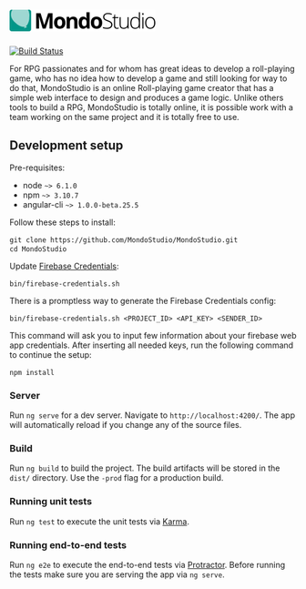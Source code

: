 # [![MondoStudio](docs/img/logo-1.png)](https://github.com/MondoStudio/MondoStudio)

[![Build Status](https://travis-ci.org/MondoStudio/MondoStudio.svg?branch=master)](https://travis-ci.org/MondoStudio/MondoStudio)

For RPG passionates and for whom has great ideas to develop a roll-playing game,
who has no idea how to develop a game and still looking for way to do that,
MondoStudio is an online Roll-playing game creator that has a simple web interface to
design and produces a game logic. Unlike others tools to build a RPG, MondoStudio is
totally online, it is possible work with a team working on the same project and it
is totally free to use.

## Development setup

Pre-requisites:
  - node `~> 6.1.0`
  - npm `~> 3.10.7`
  - angular-cli `~> 1.0.0-beta.25.5`

Follow these steps to install:

    git clone https://github.com/MondoStudio/MondoStudio.git
    cd MondoStudio

Update [Firebase Credentials](https://firebase.google.com/docs/web/setup#add_firebase_to_your_app):

    bin/firebase-credentials.sh

There is a promptless way to generate the Firebase Credentials config:

    bin/firebase-credentials.sh <PROJECT_ID> <API_KEY> <SENDER_ID>

This command will ask you to input few information about your firebase web app credentials.
After inserting all needed keys, run the following command to continue the setup:

    npm install

### Server
Run `ng serve` for a dev server. Navigate to `http://localhost:4200/`. The app will
automatically reload if you change any of the source files.

### Build
Run `ng build` to build the project. The build artifacts will be stored in the `dist/`
directory. Use the `-prod` flag for a production build.

### Running unit tests
Run `ng test` to execute the unit tests via [Karma](https://karma-runner.github.io).

### Running end-to-end tests
Run `ng e2e` to execute the end-to-end tests via [Protractor](http://www.protractortest.org/).
Before running the tests make sure you are serving the app via `ng serve`.
